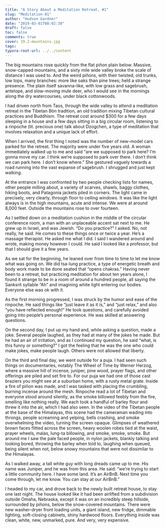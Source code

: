 ```yaml
---
title: "A Story About a Meditation Retreat, #1"
slug: "Meditation-01"
author: "Hudson Gardner"
date: "2019-03-01T08:02:30"
draft: false
toc: false
comments: true
cover: 19.2-mountains.jpg
tags:
typora-root-url: ../../content
---
```


The big mountains rose quickly from the flat piñon plain below. Massive, snow-capped mountains, and a sixty mile wide valley broke the scale of distance I was used to. And the weird piñons, with their twisted, old trunks, low tops, many branches: more like oaks than pine trees; held a strange presence. The plain itself savanna-like, with low grass and sagebrush, antelope, and slow-moving mule deer, who I would see in the mornings along the dry watercourses, under black cottonwoods.  

I had driven north from Taos, through the wide valley to attend a meditation retreat in the Tibetan Bön tradition, an old tradition mixing Tibetan cultural practices and Buddhism. The retreat cost around $300 for a few days sleeping in a house and a few days sitting in a big circular room, listening to a rinpoche (lit. precious one) talk about Dzogchen, a type of meditation that involves relaxation and a unique lack of effort.  

When I arrived, the first thing I noted was the number of new-model cars parked for the retreat. The majority were under five years old. A woman immediately walked up to me and said “are we supposed to park here? I’m gonna move my car. I think we’re supposed to park over there. I don’t think we can park here. I don’t know where.” She gestured vaguely towards a road running into the vast expanse of sagebrush. I shrugged and just kept walking.  

At the entrance I was confronted by two people checking lists for names, other people milling about, a variety of scarves, shawls, baggy clothes, hiking boots, and Patagonia jackets piled in corners. The light came in precisely, very clearly, through floor to ceiling windows. It was like the light always is in the high mountains, acute and intense. We were at around 8,000 feet. Outside the mountains rose to over fourteen.  

As I settled down on a meditation cushion in the middle of the circular conference room, a man with an unplaceable accent sat next to me. He grew up in Israel, and was Jewish. “Do you practice?” I asked. No, not really, he said. He comes to these things once or twice a year. He’s a massage therapist. He asked me what I did. I said I wandered around and wrote, making money however I could. He said I looked like a professor, but that I should give it a few years.  

As we sat for the beginning, he leaned over from time to time to let me know what was going on. We did tsa-lung practice, a type of energetic breath and body work made to be done seated that “opens chakras.” Having never been to a retreat, but practicing meditation for about ten years alone, I found it strange to be in a room of around a hundred people, all saying the Sanksrit syllable “Ah” and imagining white light entering our bodies. Everyone else was ok with it.  

As the first morning progressed, I was struck by the humor and ease of the rinpoche. He said things like “just leave it as it is,” and “just relax,” and also “you have reflected enough!” He took questions, and carefully avoided going into people’s personal experience. He was skilled at answering questions.  

On the second day, I put up my hand and, while asking a question, made a joke. Several people laughed, as they had at many of the jokes he made. But he had an air of irritation, and as I continued my question, he said “what, is this funny or something?” I got the feeling that he was the one who could make jokes, make people laugh. Others were not allowed that liberty.  

On the third and final day, we went outside for a puja. I had seen such things on documentaries, notably The Wheel of Time by Werner Herzog, where a massive hill of incense, juniper, pine wood, prayer flags, and other offerings are piled and set fire to. For our puja we had one of those cast braziers you might see at a suburban home, with a rusty metal grate. Inside a fire of piñon was made, and I was tasked with placing the crumbling, burning incense around the mesh. Rinpoche read a lot of Tibetan and everyone stood around silently, as the smoke billowed feebly from the fire, smelling like nothing really. We each took a handful of barley flour and threw it into the air, which I had also seen. In the video of the Tibetan people at the base of the Himalayas, this scene had the cameraman wading into throngs, people screaming and yelping, bells crashing, and smoke overwhelming the video, turning the screen opaque. Glimpses of weathered brown faces flitted across the screen, heavy woolen robes tied at the waist, prayer wheels, malas, lung-ta billowing, and smoke, smoke, smoke. But around me I saw the pale faced people, in nylon jackets, blankly talking and looking bored, throwing the barley when told to, laughing when queued, being silent when not, below snowy mountains that were not dissimilar to the Himalayas.   

As I walked away, a tall white guy with long dreads came up to me. His name was Juniper, and he was from this area. He said: “we’re trying to start a little community here. I have some land. It’s an AirBnB. Next time you come through, let me know. You can stay at our AirBnB.”  

I headed to my car, and drove back to the newly built retreat house, to stay one last night. The house looked like it had been airlifted from a subdivision outside Omaha, Nebraska, except it was on an incredibly steep hillside, surrounded by piñons, below the snow-covered mountains. There were new washer-dryer front loading units, a giant island, new fridge, dimmable lighting, soft-closing cabinets, shiny hardwood floors. Everything inside was clean, white, new, unmarked, pure. And very, very expensive.
